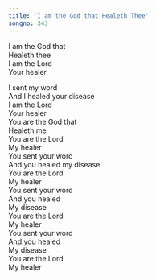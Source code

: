 ```yaml
---
title: 'I am the God that Healeth Thee'
songno: 343
---
```

I am the God that  
Healeth thee  
I am the Lord  
Your healer  
  
I sent my word  
And I healed your disease  
I am the Lord  
Your healer  
You are the God that  
Healeth me  
You are the Lord  
My healer  
You sent your word  
And you healed my disease  
You are the Lord  
My healer  
You sent your word  
And you healed  
My disease  
You are the Lord  
My healer  
You sent your word  
And you healed  
My disease  
You are the Lord  
My healer  
